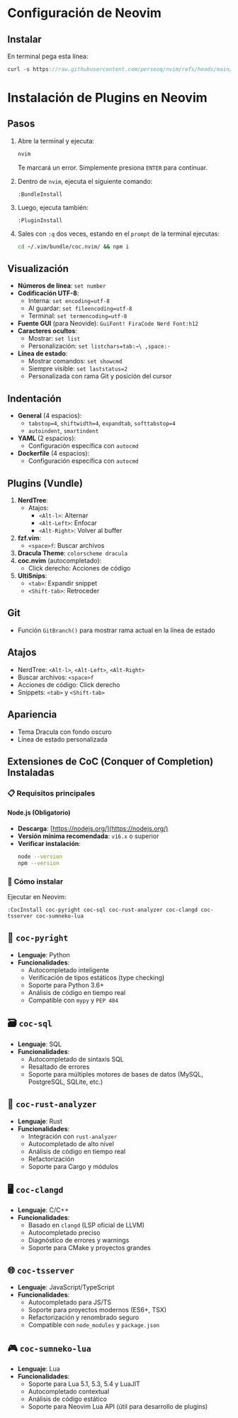 # Configuración de Neovim

## Instalar


En terminal pega esta línea:
```js
curl -s https://raw.githubusercontent.com/perseoq/nvim/refs/heads/main/nvim.sh | bash
```

# Instalación de Plugins en Neovim

## Pasos

1. Abre la terminal y ejecuta:
    ```bash
    nvim
    ```
    Te marcará un error. Simplemente presiona `ENTER` para continuar.

2. Dentro de `nvim`, ejecuta el siguiente comando:
    ```vim
    :BundleInstall
    ```

3. Luego, ejecuta también:
    ```vim
    :PluginInstall
    ```

4. Sales con `:q` dos veces, estando en el `prompt` de la terminal ejecutas:
    ```sh
    cd ~/.vim/bundle/coc.nvim/ && npm i
    ```
## Visualización
- **Números de línea**: `set number`
- **Codificación UTF-8**:
  - Interna: `set encoding=utf-8`
  - Al guardar: `set fileencoding=utf-8`
  - Terminal: `set termencoding=utf-8`
- **Fuente GUI** (para Neovide): `GuiFont! FiraCode Nerd Font:h12`
- **Caracteres ocultos**:
  - Mostrar: `set list`
  - Personalización: `set listchars=tab:→\ ,space:·`
- **Línea de estado**:
  - Mostrar comandos: `set showcmd`
  - Siempre visible: `set laststatus=2`
  - Personalizada con rama Git y posición del cursor

## Indentación
- **General** (4 espacios):
  - `tabstop=4`, `shiftwidth=4`, `expandtab`, `softtabstop=4`
  - `autoindent`, `smartindent`
- **YAML** (2 espacios):
  - Configuración específica con `autocmd`
- **Dockerfile** (4 espacios):
  - Configuración específica con `autocmd`

## Plugins (Vundle)
1. **NerdTree**:
   - Atajos:
     - `<Alt-l>`: Alternar
     - `<Alt-Left>`: Enfocar
     - `<Alt-Right>`: Volver al buffer
2. **fzf.vim**:
   - `<space>f`: Buscar archivos
3. **Dracula Theme**: `colorscheme dracula`
4. **coc.nvim** (autocompletado):
   - Click derecho: Acciones de código
5. **UltiSnips**:
   - `<tab>`: Expandir snippet
   - `<Shift-tab>`: Retroceder

## Git
- Función `GitBranch()` para mostrar rama actual en la línea de estado

## Atajos
- NerdTree: `<Alt-l>`, `<Alt-Left>`, `<Alt-Right>`
- Buscar archivos: `<space>f`
- Acciones de código: Click derecho
- Snippets: `<tab>` y `<Shift-tab>`

## Apariencia
- Tema Dracula con fondo oscuro
- Línea de estado personalizada

## Extensiones de CoC (Conquer of Completion) Instaladas


### 📋 Requisitos principales

#### **Node.js** (Obligatorio)
- **Descarga**: [https://nodejs.org/](https://nodejs.org/)  
- **Versión mínima recomendada**: `v16.x` o superior  
- **Verificar instalación**:
  ```bash
  node --version
  npm --version

### 🔧 **Cómo instalar**  
Ejecutar en Neovim:  
```vim
:CocInstall coc-pyright coc-sql coc-rust-analyzer coc-clangd coc-tsserver coc-sumneko-lua
```

## 🐍 `coc-pyright`  
- **Lenguaje**: Python  
- **Funcionalidades**:  
  - Autocompletado inteligente  
  - Verificación de tipos estáticos (type checking)  
  - Soporte para Python 3.6+  
  - Análisis de código en tiempo real  
  - Compatible con `mypy` y `PEP 484`  

## 🗃 `coc-sql`  
- **Lenguaje**: SQL  
- **Funcionalidades**:  
  - Autocompletado de sintaxis SQL  
  - Resaltado de errores  
  - Soporte para múltiples motores de bases de datos (MySQL, PostgreSQL, SQLite, etc.)  

## 🦀 `coc-rust-analyzer`  
- **Lenguaje**: Rust  
- **Funcionalidades**:  
  - Integración con `rust-analyzer`  
  - Autocompletado de alto nivel  
  - Análisis de código en tiempo real  
  - Refactorización  
  - Soporte para Cargo y módulos  

## 🖥 `coc-clangd`  
- **Lenguaje**: C/C++  
- **Funcionalidades**:  
  - Basado en `clangd` (LSP oficial de LLVM)  
  - Autocompletado preciso  
  - Diagnóstico de errores y warnings  
  - Soporte para CMake y proyectos grandes  

## 🌐 `coc-tsserver`  
- **Lenguaje**: JavaScript/TypeScript  
- **Funcionalidades**:  
  - Autocompletado para JS/TS  
  - Soporte para proyectos modernos (ES6+, TSX)  
  - Refactorización y renombrado seguro  
  - Compatible con `node_modules` y `package.json`  

## 🎮 `coc-sumneko-lua`  
- **Lenguaje**: Lua  
- **Funcionalidades**:  
  - Soporte para Lua 5.1, 5.3, 5.4 y LuaJIT  
  - Autocompletado contextual  
  - Análisis de código estático  
  - Soporte para Neovim Lua API (útil para desarrollo de plugins)  





